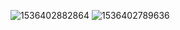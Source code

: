![1536402882864](https://github.com/offpic/Video-Palyer-STM32/assets/31142397/fc43520b-6bfc-460c-b251-ee5a70040c6c)
![1536402789636](https://github.com/offpic/Video-Palyer-STM32/assets/31142397/321da163-07a8-4d48-ad83-4803a9356e5c)
